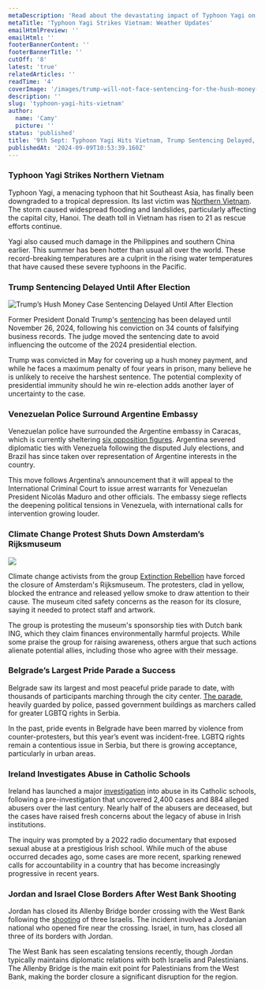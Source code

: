 ```yaml
---
metaDescription: 'Read about the devastating impact of Typhoon Yagi on Vietnam and the ongoing relief efforts. Stay informed on weather news.'
metaTitle: 'Typhoon Yagi Strikes Vietnam: Weather Updates'
emailHtmlPreview: ''
emailHtml: ''
footerBannerContent: ''
footerBannerTitle: ''
cutOff: '8'
latest: 'true'
relatedArticles: ''
readTime: '4'
coverImage: '/images/trump-will-not-face-sentencing-for-the-hush-money-case-until-after-the-election-2-QwOT.webp'
description: ''
slug: 'typhoon-yagi-hits-vietnam'
author:
  name: 'Camy'
  picture: ''
status: 'published'
title: '9th Sept: Typhoon Yagi Hits Vietnam, Trump Sentencing Delayed, Venezuelan Embassy Standoff'
publishedAt: '2024-09-09T10:53:39.160Z'
---
```


### Typhoon Yagi Strikes Northern Vietnam

Typhoon Yagi, a menacing typhoon that hit Southeast Asia, has finally been downgraded to a tropical depression. Its last victim was [Northern Vietnam](https://www.reuters.com/world/asia-pacific/typhoon-yagi-weakens-after-hitting-vietnams-capital-hanoi-2024-09-08/). The storm caused widespread flooding and landslides, particularly affecting the capital city, Hanoi. The death toll in Vietnam has risen to 21 as rescue efforts continue.

Yagi also caused much damage in the Philippines and southern China earlier. This summer has been hotter than usual all over the world. These record-breaking temperatures are a culprit in the rising water temperatures that have caused these severe typhoons in the Pacific.

### Trump Sentencing Delayed Until After Election

![Trump’s Hush Money Case Sentencing Delayed Until After Election](/images/trump-will-not-face-sentencing-for-the-hush-money-case-until-after-the-election-2-MzND.webp)

Former President Donald Trump's [sentencing](https://edition.cnn.com/2024/09/06/politics/judge-delays-trumps-sentencing/index.html) has been delayed until November 26, 2024, following his conviction on 34 counts of falsifying business records. The judge moved the sentencing date to avoid influencing the outcome of the 2024 presidential election.

Trump was convicted in May for covering up a hush money payment, and while he faces a maximum penalty of four years in prison, many believe he is unlikely to receive the harshest sentence. The potential complexity of presidential immunity should he win re-election adds another layer of uncertainty to the case.

### Venezuelan Police Surround Argentine Embassy

Venezuelan police have surrounded the Argentine embassy in Caracas, which is currently sheltering [six opposition figures](https://www.bbc.com/news/articles/c207958pp9qo). Argentina severed diplomatic ties with Venezuela following the disputed July elections, and Brazil has since taken over representation of Argentine interests in the country.

This move follows Argentina’s announcement that it will appeal to the International Criminal Court to issue arrest warrants for Venezuelan President Nicolás Maduro and other officials. The embassy siege reflects the deepening political tensions in Venezuela, with international calls for intervention growing louder.

### Climate Change Protest Shuts Down Amsterdam’s Rijksmuseum

![](/images/climate-change-protesters-close-off-amsterdam-s-rijksmuseum-1-M2Mz.webp)

Climate change activists from the group [Extinction Rebellion](https://www.dw.com/en/climate-protesters-close-off-amsterdams-rijksmuseum/a-70161967) have forced the closure of Amsterdam's Rijksmuseum. The protesters, clad in yellow, blocked the entrance and released yellow smoke to draw attention to their cause. The museum cited safety concerns as the reason for its closure, saying it needed to protect staff and artwork.

The group is protesting the museum's sponsorship ties with Dutch bank ING, which they claim finances environmentally harmful projects. While some praise the group for raising awareness, others argue that such actions alienate potential allies, including those who agree with their message.

### Belgrade’s Largest Pride Parade a Success

Belgrade saw its largest and most peaceful pride parade to date, with thousands of participants marching through the city center. [The parade](https://balkaninsight.com/2024/09/07/biggest-ever-belgrade-pride-urges-serbian-authorities-to-boost-lgbtq-rights/), heavily guarded by police, passed government buildings as marchers called for greater LGBTQ rights in Serbia.

In the past, pride events in Belgrade have been marred by violence from counter-protesters, but this year’s event was incident-free. LGBTQ rights remain a contentious issue in Serbia, but there is growing acceptance, particularly in urban areas.

### Ireland Investigates Abuse in Catholic Schools

Ireland has launched a major [investigation](https://www.euronews.com/my-europe/2024/09/04/ireland-to-set-up-inquiry-into-sexual-abuse-at-religious-schools-following-harrowing-repor) into abuse in its Catholic schools, following a pre-investigation that uncovered 2,400 cases and 884 alleged abusers over the last century. Nearly half of the abusers are deceased, but the cases have raised fresh concerns about the legacy of abuse in Irish institutions.

The inquiry was prompted by a 2022 radio documentary that exposed sexual abuse at a prestigious Irish school. While much of the abuse occurred decades ago, some cases are more recent, sparking renewed calls for accountability in a country that has become increasingly progressive in recent years.

### Jordan and Israel Close Borders After West Bank Shooting

Jordan has closed its Allenby Bridge border crossing with the West Bank following the [shooting](https://www.france24.com/en/video/20240908-the-allenby-bridge-crossing-is-the-main-crossing-point-for-palestinians-who-want-to-leave-the-west-bank) of three Israelis. The incident involved a Jordanian national who opened fire near the crossing. Israel, in turn, has closed all three of its borders with Jordan.

The West Bank has seen escalating tensions recently, though Jordan typically maintains diplomatic relations with both Israelis and Palestinians. The Allenby Bridge is the main exit point for Palestinians from the West Bank, making the border closure a significant disruption for the region.